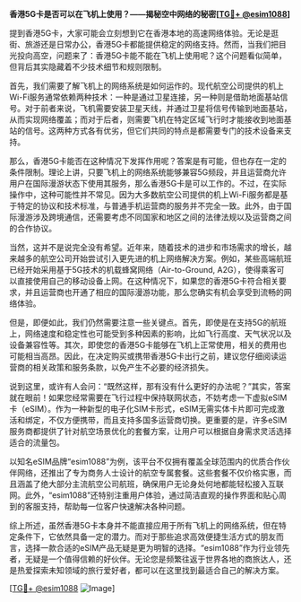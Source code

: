 **香港5G卡是否可以在飞机上使用？——揭秘空中网络的秘密[[TG💪+ @esim1088](https://t.me/s/esim1088)]**

提到香港5G卡，大家可能会立刻想到它在香港本地的高速网络体验。无论是逛街、旅游还是日常办公，香港5G卡都能提供稳定的网络支持。然而，当我们把目光投向高空，问题来了：香港5G卡能不能在飞机上使用呢？这个问题看似简单，但背后其实隐藏着不少技术细节和规则限制。

首先，我们需要了解飞机上的网络系统是如何运作的。现代航空公司提供的机上Wi-Fi服务通常依赖两种技术：一种是通过卫星连接，另一种则是借助地面基站信号。对于前者来说，飞机需要安装卫星天线，并通过卫星将信号传输到地面基站，从而实现网络覆盖；而对于后者，则需要飞机在特定区域飞行时才能接收到地面基站的信号。这两种方式各有优劣，但它们共同的特点是都需要专门的技术设备来支持。

那么，香港5G卡能否在这种情况下发挥作用呢？答案是有可能，但也存在一定的条件限制。理论上讲，只要飞机上的网络系统能够兼容5G频段，并且运营商允许用户在国际漫游状态下使用其服务，那么香港5G卡是可以工作的。不过，在实际操作中，这种可能性并不常见。因为大多数航空公司提供的机上Wi-Fi服务都是基于特定的协议和技术标准，与普通手机运营商的服务并不完全一致。此外，由于国际漫游涉及跨境通信，还需要考虑不同国家和地区之间的法律法规以及运营商之间的合作协议。

当然，这并不是说完全没有希望。近年来，随着技术的进步和市场需求的增长，越来越多的航空公司开始尝试引入更先进的机上网络解决方案。例如，某些高端航班已经开始采用基于5G技术的机载蜂窝网络（Air-to-Ground, A2G），使得乘客可以直接使用自己的移动设备上网。在这种情况下，如果您的香港5G卡符合相关要求，并且运营商也开通了相应的国际漫游功能，那么您确实有机会享受到流畅的网络体验。

但是，即便如此，我们仍然需要注意一些关键点。首先，即使是在支持5G的航班上，网络速度和稳定性也可能受到多种因素的影响，比如飞行高度、天气状况以及设备兼容性等。其次，即使您的香港5G卡能够在飞机上正常使用，相关的费用也可能相当高昂。因此，在决定购买或携带香港5G卡出行之前，建议您仔细阅读运营商的相关政策和服务条款，以免产生不必要的经济损失。

说到这里，或许有人会问：“既然这样，那有没有什么更好的办法呢？”其实，答案就在眼前！如果您经常需要在飞行过程中保持联网状态，不妨考虑一下虚拟eSIM卡（eSIM）。作为一种新型的电子化SIM卡形式，eSIM无需实体卡片即可完成激活和绑定，不仅方便携带，而且支持多国多运营商切换。更重要的是，许多eSIM服务商都提供了针对航空场景优化的套餐方案，让用户可以根据自身需求灵活选择适合的流量包。

以知名eSIM品牌“esim1088”为例，该平台不仅拥有覆盖全球范围内的优质合作伙伴网络，还推出了专为商务人士设计的航空专属套餐。这些套餐不仅价格实惠，而且涵盖了绝大部分主流航空公司航班，确保用户无论身处何地都能轻松接入互联网。此外，“esim1088”还特别注重用户体验，通过简洁直观的操作界面和贴心周到的客服支持，帮助每一位客户快速解决各种问题。

综上所述，虽然香港5G卡本身并不能直接应用于所有飞机上的网络系统，但在特定条件下，它依然具备一定的潜力。而对于那些追求高效便捷生活方式的朋友而言，选择一款合适的eSIM产品无疑是更为明智的选择。“esim1088”作为行业领先者，无疑是一个值得信赖的好伙伴。无论您是频繁往返于世界各地的商旅达人，还是热爱探索未知领域的旅行爱好者，都可以在这里找到最适合自己的解决方案。

[[TG💪+ @esim1088](https://t.me/s/esim1088) ![Image](https://i.postimg.cc/4NQfJmqS/Snipaste-2025-05-13-00-14-12.png)]